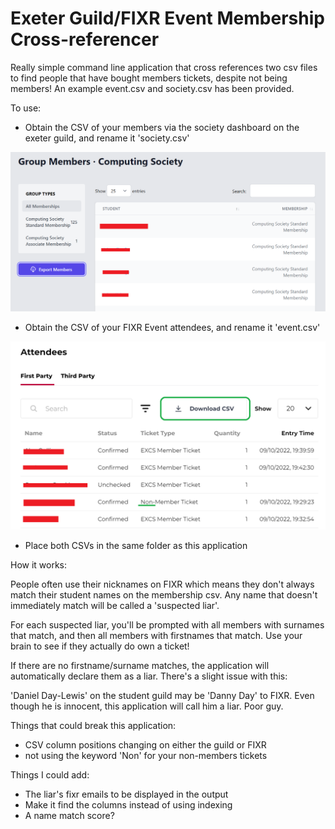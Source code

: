 # Exeter Guild/FIXR Event Membership Cross-referencer

Really simple command line application that cross references two csv files to find people that have bought members tickets, despite not being members! An example event.csv and society.csv has been provided.

To use:
- Obtain the CSV of your members via the society dashboard on the exeter guild, and rename it 'society.csv'

![SOCIETY PAGE](screenshots/society-page.png)
- Obtain the CSV of your FIXR Event attendees, and rename it 'event.csv'

![FIXR PAGE](screenshots/fixr-page.png)

- Place both CSVs in the same folder as this application

How it works:

People often use their nicknames on FIXR which means they don't always match their student names on the membership csv. Any name that doesn't immediately match will be called a 'suspected liar'.

For each suspected liar, you'll be prompted with all members with surnames that match, and then all members with firstnames that match. Use your brain to see if they actually do own a ticket!

If there are no firstname/surname matches, the application will automatically declare them as a liar. There's a slight issue with this:

'Daniel Day-Lewis' on the student guild may be 'Danny Day' to FIXR. Even though he is innocent, this application will call him a liar. Poor guy.

Things that could break this application:
- CSV column positions changing on either the guild or FIXR
- not using the keyword 'Non' for your non-members tickets

Things I could add:
- The liar's fixr emails to be displayed in the output
- Make it find the columns instead of using indexing
- A name match score?